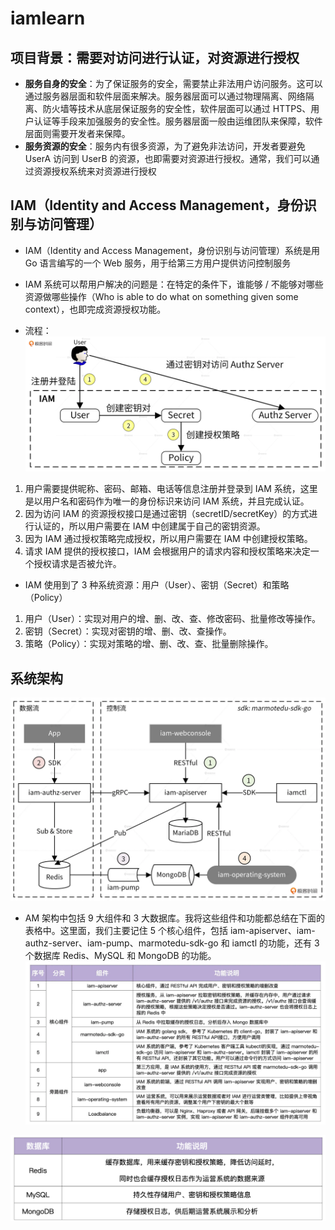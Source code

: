 # iamlearn
## 项目背景：需要对访问进行认证，对资源进行授权
- **服务自身的安全**：为了保证服务的安全，需要禁止非法用户访问服务。这可以通过服务器层面和软件层面来解决。服务器层面可以通过物理隔离、网络隔离、防火墙等技术从底层保证服务的安全性，软件层面可以通过 HTTPS、用户认证等手段来加强服务的安全性。服务器层面一般由运维团队来保障，软件层面则需要开发者来保障。
- **服务资源的安全**：服务内有很多资源，为了避免非法访问，开发者要避免 UserA 访问到 UserB 的资源，也即需要对资源进行授权。通常，我们可以通过资源授权系统来对资源进行授权

## IAM（Identity and Access Management，身份识别与访问管理）
- IAM（Identity and Access Management，身份识别与访问管理）系统是用 Go 语言编写的一个 Web 服务，用于给第三方用户提供访问控制服务
- IAM 系统可以帮用户解决的问题是：在特定的条件下，谁能够 / 不能够对哪些资源做哪些操作（Who is able to do what on something given some context），也即完成资源授权功能。

- 流程：
  ![img.png](img.png)

1. 用户需要提供昵称、密码、邮箱、电话等信息注册并登录到 IAM 系统，这里是以用户名和密码作为唯一的身份标识来访问 IAM 系统，并且完成认证。
2. 因为访问 IAM 的资源授权接口是通过密钥（secretID/secretKey）的方式进行认证的，所以用户需要在 IAM 中创建属于自己的密钥资源。
3. 因为 IAM 通过授权策略完成授权，所以用户需要在 IAM 中创建授权策略。
4. 请求 IAM 提供的授权接口，IAM 会根据用户的请求内容和授权策略来决定一个授权请求是否被允许。

- IAM 使用到了 3 种系统资源：用户（User）、密钥（Secret）和策略（Policy）
1. 用户（User）：实现对用户的增、删、改、查、修改密码、批量修改等操作。
2. 密钥（Secret）：实现对密钥的增、删、改、查操作。
3. 策略（Policy）：实现对策略的增、删、改、查、批量删除操作。

## 系统架构
![img_1.png](img_1.png)
- AM 架构中包括 9 大组件和 3 大数据库。我将这些组件和功能都总结在下面的表格中。这里面，我们主要记住 5 个核心组件，包括 iam-apiserver、iam-authz-server、iam-pump、marmotedu-sdk-go 和 iamctl 的功能，还有 3 个数据库 Redis、MySQL 和 MongoDB 的功能。
![img_2.png](img_2.png)

![img_3.png](img_3.png)




